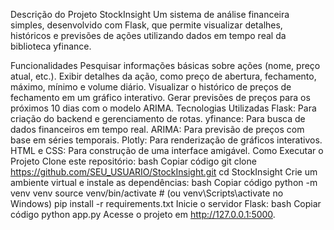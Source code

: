 Descrição do Projeto
StockInsight
Um sistema de análise financeira simples, desenvolvido com Flask, que permite visualizar detalhes, históricos e previsões de ações utilizando dados em tempo real da biblioteca yfinance.

Funcionalidades
Pesquisar informações básicas sobre ações (nome, preço atual, etc.).
Exibir detalhes da ação, como preço de abertura, fechamento, máximo, mínimo e volume diário.
Visualizar o histórico de preços de fechamento em um gráfico interativo.
Gerar previsões de preços para os próximos 10 dias com o modelo ARIMA.
Tecnologias Utilizadas
Flask: Para criação do backend e gerenciamento de rotas.
yfinance: Para busca de dados financeiros em tempo real.
ARIMA: Para previsão de preços com base em séries temporais.
Plotly: Para renderização de gráficos interativos.
HTML e CSS: Para construção de uma interface amigável.
Como Executar o Projeto
Clone este repositório:
bash
Copiar código
git clone https://github.com/SEU_USUARIO/StockInsight.git
cd StockInsight
Crie um ambiente virtual e instale as dependências:
bash
Copiar código
python -m venv venv
source venv/bin/activate  # (ou venv\Scripts\activate no Windows)
pip install -r requirements.txt
Inicie o servidor Flask:
bash
Copiar código
python app.py
Acesse o projeto em http://127.0.0.1:5000.
